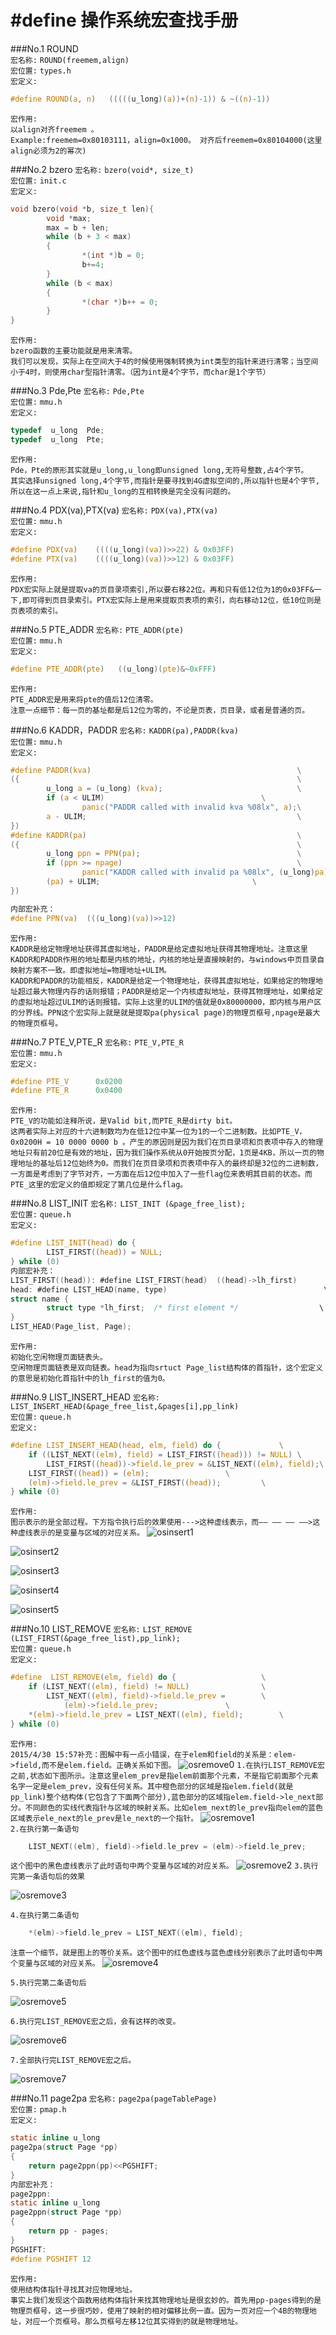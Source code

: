 # #define 操作系统宏查找手册 #


###No.1 ROUND  
`宏名称:` `ROUND(freemem,align)`   
`宏位置:` `types.h`  
`宏定义:`
```C
#define ROUND(a, n)   (((((u_long)(a))+(n)-1)) & ~((n)-1))
```
`宏作用:`  
`以align对齐freemem 。`  
`Example:freemem=0x80103111，align=0x1000。
对齐后freemem=0x80104000(这里align必须为2的幂次)`


###No.2   bzero
`宏名称:` `bzero(void*, size_t)`   
`宏位置:` `init.c`  
`宏定义:`
```C
void bzero(void *b, size_t len){
        void *max;
        max = b + len; 
        while (b + 3 < max)
        {
                *(int *)b = 0;
                b+=4;
        }
        while (b < max)
        {
                *(char *)b++ = 0;
        }
}

```
`宏作用:`  
`bzero函数的主要功能就是用来清零。`   
`我们可以发现，实际上在空间大于4的时候使用强制转换为int类型的指针来进行清零；当空间小于4时，则使用char型指针清零。（因为int是4个字节，而char是1个字节）`

###No.3   Pde,Pte
`宏名称:` `Pde,Pte`   
`宏位置:` `mmu.h`  
`宏定义:`
```C
typedef  u_long  Pde;
typedef  u_long  Pte;
```
`宏作用:`  
`Pde，Pte的原形其实就是u_long,u_long即unsigned long,无符号整数,占4个字节。`   
`其实选择unsigned long,4个字节,而指针是要寻找到4G虚拟空间的,所以指针也是4个字节,所以在这一点上来说,指针和u_long的互相转换是完全没有问题的。`

###No.4   PDX(va),PTX(va)
`宏名称:` `PDX(va),PTX(va)`   
`宏位置:` `mmu.h`  
`宏定义:`
```C
#define PDX(va)    ((((u_long)(va))>>22) & 0x03FF)
#define PTX(va)    ((((u_long)(va))>>12) & 0x03FF)
```
`宏作用:`  
`PDX宏实际上就是提取va的页目录项索引,所以要右移22位。再和只有低12位为1的0x03FF&一下,即可得到页目录索引。PTX宏实际上是用来提取页表项的索引，向右移动12位，低10位则是页表项的索引。`

###No.5   PTE_ADDR
`宏名称:` `PTE_ADDR(pte)`   
`宏位置:` `mmu.h`  
`宏定义:`
```C
#define PTE_ADDR(pte)   ((u_long)(pte)&~0xFFF)
```
`宏作用:`  
`PTE_ADDR宏是用来将pte的值后12位清零。`  
`注意一点细节：每一页的基址都是后12位为零的，不论是页表，页目录，或者是普通的页。`

###No.6  KADDR，PADDR
`宏名称:` `KADDR(pa),PADDR(kva)`   
`宏位置:` `mmu.h`  
`宏定义:`
```C
#define PADDR(kva)                                              \
({                                                              \
        u_long a = (u_long) (kva);                              \
        if (a < ULIM)                                   \
                panic("PADDR called with invalid kva %08lx", a);\
        a - ULIM;                                               \
})
#define KADDR(pa)                                               \
({                                                              \
        u_long ppn = PPN(pa);                                   \
        if (ppn >= npage)                                       \
                panic("KADDR called with invalid pa %08lx", (u_long)pa);\
        (pa) + ULIM;                                  \
})

内部宏补充：
#define PPN(va)  (((u_long)(va))>>12)
```
`宏作用:`  
`KADDR是给定物理地址获得其虚拟地址，PADDR是给定虚拟地址获得其物理地址。注意这里KADDR和PADDR作用的地址都是内核的地址，内核的地址是直接映射的，与windows中页目录自映射方案不一致。即虚拟地址=物理地址+ULIM。`  
`KADDR和PADDR的功能相反，KADDR是给定一个物理地址，获得其虚拟地址，如果给定的物理地址超过最大物理内存的话则报错；PADDR是给定一个内核虚拟地址，获得其物理地址，如果给定的虚拟地址超过ULIM的话则报错。实际上这里的ULIM的值就是0x80000000，即内核与用户区的分界线。PPN这个宏实际上就是就是提取pa(physical page)的物理页框号,npage是最大的物理页框号。`

###No.7  PTE_V,PTE_R
`宏名称:` `PTE_V,PTE_R`   
`宏位置:` `mmu.h`  
`宏定义:`
```C
#define PTE_V      0x0200
#define PTE_R      0x0400
```
`宏作用:`  
`PTE_V的功能如注释所说，是Valid bit,而PTE_R是dirty bit。`  
`这两者实际上对应的十六进制数均为在低12位中某一位为1的一个二进制数。比如PTE_V，0x0200H = 10 0000 0000 b 。产生的原因则是因为我们在页目录项和页表项中存入的物理地址只有前20位是有效的地址，因为我们操作系统从0开始按页分配，1页是4KB，所以一页的物理地址的基址后12位始终为0。而我们在页目录项和页表项中存入的最终却是32位的二进制数，一方面是考虑到了字节对齐，一方面在后12位中加入了一些flag位来表明其目前的状态。而PTE_这里的宏定义的值即规定了第几位是什么flag。`

###No.8  LIST_INIT
`宏名称:` `LIST_INIT (&page_free_list);`   
`宏位置:` `queue.h`  
`宏定义:`
```C
#define LIST_INIT(head) do {                                            \
        LIST_FIRST((head)) = NULL;                                      \
} while (0)
内部宏补充：
LIST_FIRST((head)): #define LIST_FIRST(head)  ((head)->lh_first)
head: #define LIST_HEAD(name, type)                                   \
struct name {                                                           \
        struct type *lh_first;  /* first element */                  \
}
LIST_HEAD(Page_list, Page);
```
`宏作用:`   
`初始化空闲物理页面链表头。`  
`空闲物理页面链表是双向链表。head为指向srtuct Page_list结构体的首指针，这个宏定义的意思是初始化首指针中的lh_first的值为0。`

###No.9  LIST_INSERT_HEAD
`宏名称:` `LIST_INSERT_HEAD(&page_free_list,&pages[i],pp_link)`   
`宏位置:` `queue.h`  
`宏定义:`
```C
#define	LIST_INSERT_HEAD(head, elm, field) do {				\
	if ((LIST_NEXT((elm), field) = LIST_FIRST((head))) != NULL)	\
		LIST_FIRST((head))->field.le_prev = &LIST_NEXT((elm), field);\
	LIST_FIRST((head)) = (elm);					\
	(elm)->field.le_prev = &LIST_FIRST((head));			\
} while (0)
```
`宏作用:`   
`图示表示的是全部过程。下方指令执行后的效果使用--->这种虚线表示，而—— —— —— ——>这种虚线表示的是变量与区域的对应关系。`
![osinsert1](https://github.com/1306SCSE/something_about_os_experiment/raw/master/img/os2/os2insert/os2insert1.png)

![osinsert2](https://github.com/1306SCSE/something_about_os_experiment/raw/master/img/os2/os2insert/os2insert2.png)

![osinsert3](https://github.com/1306SCSE/something_about_os_experiment/raw/master/img/os2/os2insert/os2insert3.png)

![osinsert4](https://github.com/1306SCSE/something_about_os_experiment/raw/master/img/os2/os2insert/os2insert4.png)

![osinsert5](https://github.com/1306SCSE/something_about_os_experiment/raw/master/img/os2/os2insert/os2insert5.png)
  
###No.10  LIST_REMOVE 
`宏名称:` `LIST_REMOVE (LIST_FIRST(&page_free_list),pp_link); `   
`宏位置:` `queue.h`  
`宏定义:`
```C
#define  LIST_REMOVE(elm, field) do {					\
	if (LIST_NEXT((elm), field) != NULL)				\
		LIST_NEXT((elm), field)->field.le_prev = 		\
		    (elm)->field.le_prev;				\
	*(elm)->field.le_prev = LIST_NEXT((elm), field);		\
} while (0)
```
`宏作用:`  
`2015/4/30 15:57补充：图解中有一点小错误，在于elem和field的关系是：elem->field,而不是elem.field。正确关系如下图。`
![osremove0](https://github.com/1306SCSE/something_about_os_experiment/raw/master/img/os2/os2remove/os2remove0.png) 
`1.在执行LIST_REMOVE宏之前,状态如下图所示。注意这里elem_prev是指elem前面那个元素，不是指它前面那个元素名字一定是elem_prev，没有任何关系。其中橙色部分的区域是指elem.field(就是pp_link)整个结构体(它包含了下面两个部分),蓝色部分的区域指elem.field->le_next部分。不同颜色的实线代表指针与区域的映射关系。比如elem_next的le_prev指向elem的蓝色区域表示ele_next的le_prev是le_next的一个指针。`
![osremove1](https://github.com/1306SCSE/something_about_os_experiment/raw/master/img/os2/os2remove/os2remove1.png)  
`2.在执行第一条语句`
```C
	LIST_NEXT((elm), field)->field.le_prev = (elm)->field.le_prev;	
```
`这个图中的黑色虚线表示了此时语句中两个变量与区域的对应关系。`
![osremove2](https://github.com/1306SCSE/something_about_os_experiment/raw/master/img/os2/os2remove/os2remove2.png)
`3.执行完第一条语句后的效果`  

![osremove3](https://github.com/1306SCSE/something_about_os_experiment/raw/master/img/os2/os2remove/os2remove3.png)

`4.在执行第二条语句` 
```C
	*(elm)->field.le_prev = LIST_NEXT((elm), field);	
```  
`注意一个细节，就是图上的等价关系。这个图中的红色虚线与蓝色虚线分别表示了此时语句中两个变量与区域的对应关系。`
![osremove4](https://github.com/1306SCSE/something_about_os_experiment/raw/master/img/os2/os2remove/os2remove4.png)

`5.执行完第二条语句后`

![osremove5](https://github.com/1306SCSE/something_about_os_experiment/raw/master/img/os2/os2remove/os2remove5.png)

`6.执行完LIST_REMOVE宏之后，会有这样的改变。`

![osremove6](https://github.com/1306SCSE/something_about_os_experiment/raw/master/img/os2/os2remove/os2remove6.png)

`7.全部执行完LIST_REMOVE宏之后。`

![osremove7](https://github.com/1306SCSE/something_about_os_experiment/raw/master/img/os2/os2remove/os2remove7.png)


###No.11  page2pa
`宏名称:` `page2pa(pageTablePage)  `   
`宏位置:` `pmap.h`  
`宏定义:`
```C
static inline u_long
page2pa(struct Page *pp)
{
	return page2ppn(pp)<<PGSHIFT;
}
内部宏补充：
page2ppn: 
static inline u_long
page2ppn(struct Page *pp)
{
	return pp - pages;
}
PGSHIFT:
#define PGSHIFT	12
```
`宏作用:`  
`使用结构体指针寻找其对应物理地址。`    
`事实上我们发现这个函数用结构体指针来找其物理地址是很玄妙的。首先用pp-pages得到的是物理页框号，这一步很巧妙，使用了映射的相对偏移比例一直。因为一页对应一个4B的物理地址，对应一个页框号。那么页框号左移12位其实得到的就是物理地址。`
